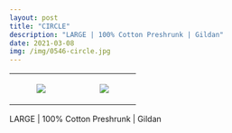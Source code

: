 ```yaml
---
layout: post
title: "CIRCLE"
description: "LARGE | 100% Cotton Preshrunk | Gildan"
date: 2021-03-08
img: /img/0546-circle.jpg
---
```




<table style="width:100%;"><tr><td style="vertical-align:top;">
      <figure class="tmblr-full" data-orig-height="2048" data-orig-width="1365" data-orig-src="https://concertshirts.netlify.app/shirts/0546/0546-01.jpg"><img src="https://64.media.tumblr.com/e660eb79106af7dd5cdb6c061a8c86b9/e5dd8ee39c9b2efb-5d/s540x810/a9ec6c4785fc0c5a6c3f6c2e247f6de4aaaf77a7.jpg" data-orig-height="2048" data-orig-width="1365" data-orig-src="https://concertshirts.netlify.app/shirts/0546/0546-01.jpg"/></figure></td>
    <td style="vertical-align:top;">
      <figure class="tmblr-full" data-orig-height="2048" data-orig-width="1365" data-orig-src="https://concertshirts.netlify.app/shirts/0546/0546-02.jpg"><img src="https://64.media.tumblr.com/2a26e41d3d5fce0f0437c77c634e6e3c/e5dd8ee39c9b2efb-ed/s540x810/6770126fb3cd91c7c33040f992fdcb412f55cf43.jpg" data-orig-height="2048" data-orig-width="1365" data-orig-src="https://concertshirts.netlify.app/shirts/0546/0546-02.jpg"/></figure></td>
  </tr></table><p>
  LARGE | 100% Cotton Preshrunk | Gildan
</p>
